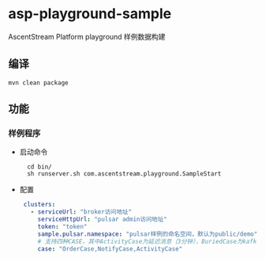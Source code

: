 # asp-playground-sample
AscentStream Platform playground 样例数据构建

## 编译
```mvn clean package```

## 功能
### 样例程序
- 启动命令
  ```
    cd bin/
    sh runserver.sh com.ascentstream.playground.SampleStart
  ```
- 配置
   ```yaml
    clusters:
      - serviceUrl: "broker访问地址"
        serviceHttpUrl: "pulsar admin访问地址"
        token: "token"
        sample.pulsar.namespace: "pulsar样例的命名空间，默认为public/demo"
        # 支持四种CASE，其中ActivityCase为延迟消息（3分钟），BuriedCase为kafka协议。
        case: "OrderCase,NotifyCase,ActivityCase"
  ```

